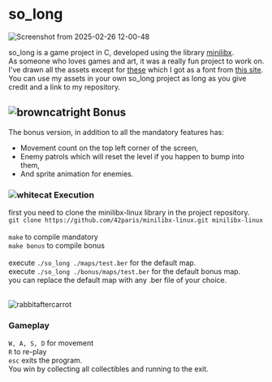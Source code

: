 # so_long

![Screenshot from 2025-02-26 12-00-48](https://github.com/user-attachments/assets/70eedb71-b744-4306-a3af-b11031d7ac3f)

so_long is a game project in C, developed using the library [minilibx](https://github.com/42Paris/minilibx-linux).<br>
As someone who loves games and art, it was a really fun project to work on.<br>
I've drawn all the assets except for [these](./bonus/counter_img) which I got as a font from [this site](https://fontmeme.com/pixel-fonts/).<br>
You can use my assets in your own so_long project as long as you give credit and a link to my repository.<br>

## ![browncatright](https://github.com/user-attachments/assets/6177aecf-4905-4eae-b3be-8b725d97ac7c) Bonus

The bonus version, in addition to all the mandatory features has:<br>
- Movement count on the top left corner of the screen,<br>
- Enemy patrols which will reset the level if you happen to bump into them,<br>
- And sprite animation for enemies.<br>

### ![whitecat](https://github.com/user-attachments/assets/ccc8cdbd-36a1-42fa-86c6-069e47ae2c05) Execution
first you need to clone the minilibx-linux library in the project repository.<br>
`git clone https://github.com/42paris/minilibx-linux.git minilibx-linux`<br><br>
`make` to compile mandatory<br>
`make bonus` to compile bonus<br><br>
execute `./so_long ./maps/test.ber` for the default map.<br>
execute `./so_long ./bonus/maps/test.ber` for the default bonus map.<br>
you can replace the default map with any .ber file of your choice.<br><br>

![rabbitaftercarrot](https://github.com/user-attachments/assets/3cd58d3e-a04a-4183-bf6c-1d1793e6bfd3)

### Gameplay

`W, A, S, D` for movement<br>
`R` to re-play<br>
`esc` exits the program.<br>
You win by collecting all collectibles and running to the exit.<br>
